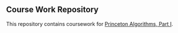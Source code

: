 ## Course Work Repository

This repository contains coursework for [Princeton Algorithms, Part I](https://algs4.cs.princeton.edu/home/).
